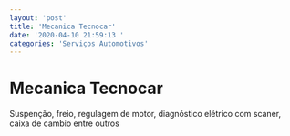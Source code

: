 ```yaml
---
layout: 'post'
title: 'Mecanica Tecnocar'
date: '2020-04-10 21:59:13 '
categories: 'Serviços Automotivos'
---
```


# Mecanica Tecnocar

Suspenção, freio, regulagem de motor, diagnóstico elétrico com scaner, caixa de cambio entre outros 
